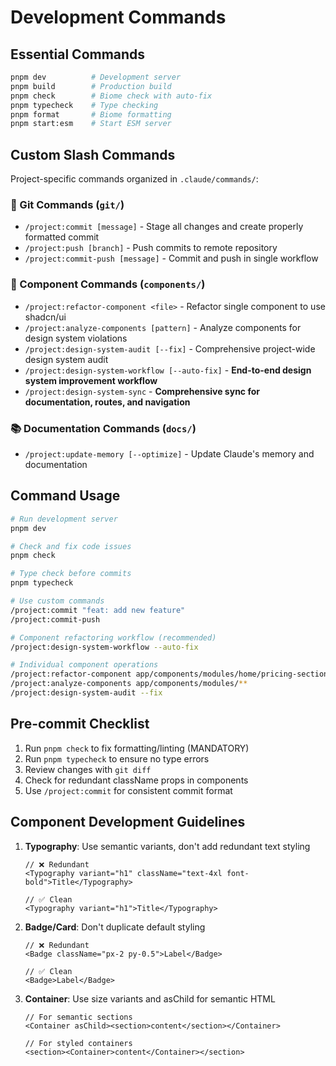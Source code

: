 # Development Commands

## Essential Commands
```bash
pnpm dev          # Development server
pnpm build        # Production build
pnpm check        # Biome check with auto-fix
pnpm typecheck    # Type checking
pnpm format       # Biome formatting
pnpm start:esm    # Start ESM server
```

## Custom Slash Commands
Project-specific commands organized in `.claude/commands/`:

### **📁 Git Commands** (`git/`)
- `/project:commit [message]` - Stage all changes and create properly formatted commit
- `/project:push [branch]` - Push commits to remote repository
- `/project:commit-push [message]` - Commit and push in single workflow

### **🧩 Component Commands** (`components/`)
- `/project:refactor-component <file>` - Refactor single component to use shadcn/ui
- `/project:analyze-components [pattern]` - Analyze components for design system violations
- `/project:design-system-audit [--fix]` - Comprehensive project-wide design system audit
- `/project:design-system-workflow [--auto-fix]` - **End-to-end design system improvement workflow**
- `/project:design-system-sync` - **Comprehensive sync for documentation, routes, and navigation**

### **📚 Documentation Commands** (`docs/`)
- `/project:update-memory [--optimize]` - Update Claude's memory and documentation

## Command Usage
```bash
# Run development server
pnpm dev

# Check and fix code issues
pnpm check

# Type check before commits
pnpm typecheck

# Use custom commands
/project:commit "feat: add new feature"
/project:commit-push

# Component refactoring workflow (recommended)
/project:design-system-workflow --auto-fix

# Individual component operations
/project:refactor-component app/components/modules/home/pricing-section.tsx
/project:analyze-components app/components/modules/**
/project:design-system-audit --fix
```

## Pre-commit Checklist
1. Run `pnpm check` to fix formatting/linting (MANDATORY)
2. Run `pnpm typecheck` to ensure no type errors
3. Review changes with `git diff`
4. Check for redundant className props in components
5. Use `/project:commit` for consistent commit format

## Component Development Guidelines
1. **Typography**: Use semantic variants, don't add redundant text styling
   ```tsx
   // ❌ Redundant
   <Typography variant="h1" className="text-4xl font-bold">Title</Typography>
   
   // ✅ Clean
   <Typography variant="h1">Title</Typography>
   ```

2. **Badge/Card**: Don't duplicate default styling
   ```tsx
   // ❌ Redundant
   <Badge className="px-2 py-0.5">Label</Badge>
   
   // ✅ Clean
   <Badge>Label</Badge>
   ```

3. **Container**: Use size variants and asChild for semantic HTML
   ```tsx
   // For semantic sections
   <Container asChild><section>content</section></Container>
   
   // For styled containers
   <section><Container>content</Container></section>
   ```